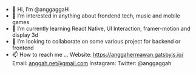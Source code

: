 - 👋 Hi, I’m @anggaggaH
- 👀 I’m interested in anything about frondend tech, music and mobile games
- 🌱 I’m currently learning React Native, UI Interaction, framer-motion and display 3d 
- 💞️ I’m looking to collaborate on some various project for backend or frontend
- 📫 How to reach me ...
  Website: https://anggahermawan.gatsbyjs.io/
  Email: anggah.net@gmail.com
  Instagram: 
  Twitter: @anggaggah

<!---
anggaggaH/anggaggaH is a ✨ special ✨ repository because its `README.md` (this file) appears on your GitHub profile.
You can click the Preview link to take a look at your changes.
--->
